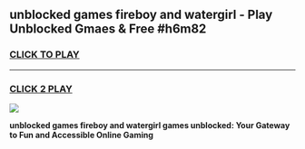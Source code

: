 
## unblocked games fireboy and watergirl - Play Unblocked Gmaes & Free #h6m82
<h3>
<a href="https://premium.freeplayer.one?title=unblocked_games_fireboy_and_watergirl&ref=01M">CLICK TO PLAY</a></h3>
<hr>

<h3>
<a href="https://premium.freeplayer.one?title=unblocked_games_fireboy_and_watergirl&ref=01M">CLICK 2 PLAY</a>
  
</h3>

<a href="https://premium.freeplayer.one?title=unblocked_games_fireboy_and_watergirl&ref=01M"><img src="https://clearcache.store/games.png"></a>


**unblocked games fireboy and watergirl games unblocked: Your Gateway to Fun and Accessible Online Gaming**
